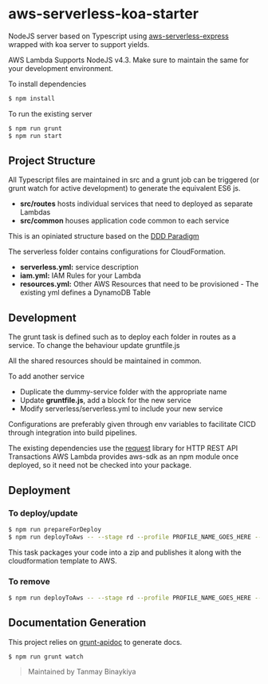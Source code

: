 # aws-serverless-koa-starter
NodeJS server based on Typescript using [aws-serverless-express](https://github.com/awslabs/aws-serverless-express) wrapped with koa server to support yields.

AWS Lambda Supports NodeJS v4.3. Make sure to maintain the same for your development environment.

To install dependencies

```sh
$ npm install
```

To run the existing server

```sh
$ npm run grunt
$ npm run start
```

## Project Structure

All Typescript files are maintained in src and a grunt job can be triggered (or grunt watch for active development) to generate the equivalent ES6 js. 

* **src/routes** hosts individual services that need to deployed as separate Lambdas
* **src/common** houses application code common to each service

This is an opiniated structure based on the [DDD Paradigm](https://en.wikipedia.org/wiki/Domain-driven_design)  

The serverless folder contains configurations for CloudFormation.
* **serverless.yml:** service description
* **iam.yml:** IAM Rules for your Lambda
* **resources.yml:** Other AWS Resources that need to be provisioned - The existing yml defines a DynamoDB Table

## Development

The grunt task is defined such as to deploy each folder in routes as a service.
To change the behaviour update gruntfile.js

All the shared resources should be maintained in common.

To add another service
* Duplicate the dummy-service folder with the appropriate name
* Update **gruntfile.js**, add a block for the new service
* Modify serverless/serverless.yml to include your new service

Configurations are preferably given through env variables to facilitate CICD through integration into build pipelines.

The existing dependencies use the [request](https://github.com/awslabs/aws-serverless-express) library for HTTP REST API Transactions
AWS Lambda provides aws-sdk as an npm module once deployed, so it need not be checked into your package.

## Deployment
### To deploy/update

```sh
$ npm run prepareForDeploy
$ npm run deployToAws -- --stage rd --profile PROFILE_NAME_GOES_HERE --region AWS_REGION_GOES_HERE deploy
```

This task packages your code into a zip and publishes it along with the cloudformation template to AWS.

### To remove

```sh
$ npm run deployToAws -- --stage rd --profile PROFILE_NAME_GOES_HERE --region AWS_REGION_GOES_HERE remove
```

## Documentation Generation

This project relies on [grunt-apidoc](https://github.com/apidoc/grunt-apidoc) to generate docs.

```sh
$ npm run grunt watch
```


> Maintained by Tanmay Binaykiya
